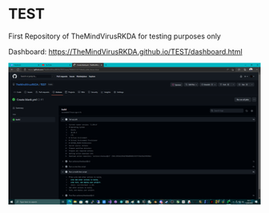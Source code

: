 # TEST
First Repository of TheMindVirusRKDA for testing purposes only

Dashboard: https://TheMindVirusRKDA.github.io/TEST/dashboard.html

![screenshot](/screenshot.png)

